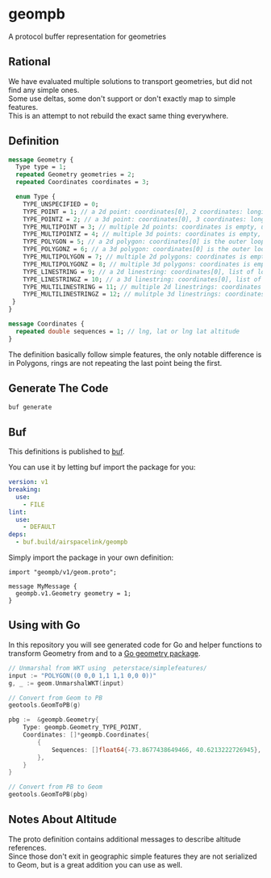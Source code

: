 # geompb
A protocol buffer representation for geometries


## Rational
We have evaluated multiple solutions to transport geometries, but did not find any simple ones.  
Some use deltas, some don't support or don't exactly map to simple features.  
This is an attempt to not rebuild the exact same thing everywhere.

## Definition
```protobuf
message Geometry {
  Type type = 1;
  repeated Geometry geometries = 2;
  repeated Coordinates coordinates = 3;

  enum Type {
    TYPE_UNSPECIFIED = 0;
    TYPE_POINT = 1; // a 2d point: coordinates[0], 2 coordinates: longitude, latitude
    TYPE_POINTZ = 2; // a 3d point: coordinates[0], 3 coordinates: longitude, latitude, altitude
    TYPE_MULTIPOINT = 3; // multiple 2d points: coordinates is empty, use geometries with POINT types 
    TYPE_MULTIPOINTZ = 4; // multiple 3d points: coordinates is empty, use geometries with POINTZ types 
    TYPE_POLYGON = 5; // a 2d polygon: coordinates[0] is the outer loop must be CCW, first point is automatically the last point as well, coordinates[0:] are holes must be CW 
    TYPE_POLYGONZ = 6; // a 3d polygon: coordinates[0] is the outer loop must be CCW, first point is automatically the last point as well, coordinates[0:] are holes must be CW 
    TYPE_MULTIPOLYGON = 7; // multiple 2d polygons: coordinates is empty, use geometries with POLYGON types
    TYPE_MULTIPOLYGONZ = 8; // multiple 3d polygons: coordinates is empty, use geometries with POLYGONZ types
    TYPE_LINESTRING = 9; // a 2d linestring: coordinates[0], list of longitude, latitude
    TYPE_LINESTRINGZ = 10; // a 3d linestring: coordinates[0], list of longitude, latitude, altitude
    TYPE_MULTILINESTRING = 11; // multiple 2d linestrings: coordinates is empty, use geometries with LINESTRING types
    TYPE_MULTILINESTRINGZ = 12; // mulitple 3d linestrings: coordinates is empty, use geometries with LINESTRINGZ types
 }
}

message Coordinates {
  repeated double sequences = 1; // lng, lat or lng lat altitude
}
```

The definition basically follow simple features, the only notable difference is in Polygons, rings are not repeating the last point being the first.

## Generate The Code

```sh
buf generate
```

## Buf

This definitions is published to [buf](https://buf.build/airspacelink/geompb).

You can use it by letting buf import the package for you:

```yaml
version: v1
breaking:
  use:
    - FILE
lint:
  use:
    - DEFAULT
deps:
  - buf.build/airspacelink/geompb
```

Simply import the package in your own definition:

```protocolbuffer
import "geompb/v1/geom.proto";

message MyMessage {
  geompb.v1.Geometry geometry = 1;
}

```

## Using with Go
In this repository you will see generated code for Go and helper functions to transform Geometry from and to a [Go geometry package](https://github.com/peterstace/simplefeatures).

```go
// Unmarshal from WKT using  peterstace/simplefeatures/
input := "POLYGON((0 0,0 1,1 1,1 0,0 0))"
g, _ := geom.UnmarshalWKT(input)

// Convert from Geom to PB
geotools.GeomToPB(g)

pbg :=  &geompb.Geometry{
	Type: geompb.Geometry_TYPE_POINT,
	Coordinates: []*geompb.Coordinates{
		{
			Sequences: []float64{-73.8677438649466, 40.6213222726945},
		},
	}
}

// Convert from PB to Geom
geotools.GeomToPB(pbg)
```

## Notes About Altitude

The proto definition contains additional messages to describe altitude references.  
Since those don't exit in geographic simple features they are not serialized to Geom, but is a great addition you can use as well.
